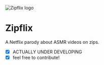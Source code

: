 ![Zipflix logo](https://fontmeme.com/permalink/210120/5f32568c06a03993d3404c0e7e997892.png)
# Zipflix
A Netflix parody about ASMR videos on zips.

- [x] ACTUALLY UNDER DEVELOPING
- [x] feel free to contribute!
